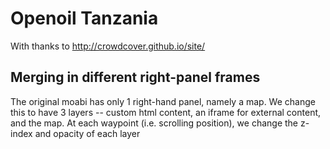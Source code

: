Openoil Tanzania
===========

With thanks to http://crowdcover.github.io/site/


## Merging in different right-panel frames

The original moabi has only 1 right-hand panel, namely a map. We change this to have 3 layers -- custom html content, an iframe for external content, and the map. At each waypoint (i.e. scrolling position), we change the z-index and opacity of each layer


